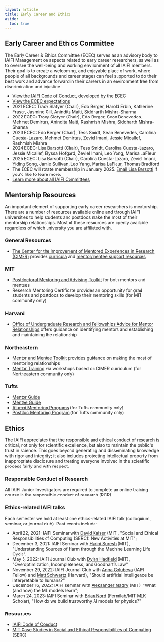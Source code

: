 ```yaml
---
layout: article
title: Early Career and Ethics
aside:
  toc: true
---
```


## Early Career and Ethics Committee

The Early Career & Ethics Committee (ECEC) serves as an advisory body to IAIFI Management on aspects related to early career researchers, as well as to oversee the well-being and working environment of all IAIFI members. Their goal is to create a welcoming, and enjoyable place of work, where people of all backgrounds and career stages can feel supported to do their best work and advance forward in their careers in an environment free from discrimination and injustice.

* [View the IAIFI Code of Conduct](/code-of-conduct.html), developed by the ECEC
* [View the ECEC expectations](https://docs.google.com/document/d/1wmjxpPnLZgVaDj4W_JUr7mtnSFZ9tlfv29GqlE2E1Rg/edit?usp=share_link)
* 2021 ECEC: Tracy Slatyer (Chair), Edo Berger, Harold Erbin, Katherine Fraser, Jasmine Gill, Anindita Maiti, Siddharth Mishra-Sharma
* 2022 ECEC: Tracy Slatyer (Chair), Edo Berger, Sean Benevedes, Mehmet Demirtas, Anindita Maiti, Rashmish Mishra, Siddharth Mishra-Sharma
* 2023 ECEC: Edo Berger (Chair), Tess Smidt, Sean Benevedes, Carolina Cuesta-Lazaro, Mehmet Demirtas, Zeviel Imani, Jessie Micallef, Rashmish Mishra
* 2024 ECEC: Lisa Barsotti (Chair), Tess Smidt, Carolina Cuesta-Lazaro, Jessie Micallef, Elyssa Hofgard, Zeviel Imani, Leo Yang, Marisa LaFleur
* 2025 ECEC: Lisa Barsotti (Chair), Carolina Cuesta-Lazaro, Zeviel Imani, Yiding Song, Jamie Sullivan, Leo Yang, Marisa LaFleur, Thomas Bradford
* The ECEC will rotate membership in January 2025. [Email Lisa Barsotti](mailto:lisabar@mit.edu) if you'd like to learn more. 
* [Learn more about all IAIFI Committees](/committees.html)

## Mentorship Resources
An important element of supporting early career researchers is mentorship. There are a number of resources available online and through IAIFI universities to help students and postdocs make the most of their mentorship relationships. Most of these resources are openly available regardless of which university you are affiliated with. 

### General Resources
* [The Center for the Improvement of Mentored Experiences in Research (CIMER)](https://cimerproject.org/) provides [curricula](https://cimerproject.org/curricula-overview/) and [mentor/mentee support resources](https://cimerproject.org/mentor-mentee-support-resources/)

### MIT
* [Postdoctoral Mentoring and Advising Toolkit](https://postdocs.mit.edu/mentoring-and-advising/postdoctoral-mentoring-and-advising-toolkit) for both mentors and mentees
* [Research Mentoring Certificate](https://capd.mit.edu/pd-certificates/) provides an opportunity for grad students and postdocs to develop their mentoring skills (for MIT community only)

### Harvard
* [Office of Undergraduate Research and Fellowships Advice for Mentor Relationships](https://uraf.harvard.edu/work-with-faculty/getting-started) offers guidance on identifying mentors and establishing and maintaining the relationship

### Northeastern 
* [Mentor and Mentee Toolkit](https://faculty.northeastern.edu/wp-content/uploads/sites/5/2021/04/Mentoring-Panel-Toolkit-FINAL.pdf) provides guidance on making the most of mentoring relationships
* [Mentor Training](https://faculty.northeastern.edu/advance/mentor-training/) via workshops based on CIMER curriculum (for Northeastern community only)

### Tufts
* [Mentor Guide](https://cdn.careers.tufts.edu/wp-content/uploads/sites/100/2024/04/Tufts-Mentor-Guide.pdf)
* [Mentee Guide](https://cdn.careers.tufts.edu/wp-content/uploads/sites/100/2024/04/Tufts-Mentee-Guide.pdf)
* [Alumni Mentoring Programs](https://careers.tufts.edu/resources/tufts-mentorship-programs/) (for Tufts community only)
* [Postdoc Mentoring Program](https://tufts.qualtrics.com/jfe/form/SV_0uruqgfbEAHUOtT) (for Tufts community only)

## Ethics

The IAIFI appreciates that the responsible and ethical conduct of research is critical, not only for scientific excellence, but also to maintain the public's trust in science. This goes beyond generating and disseminating knowledge with rigor and integrity; it also includes protecting intellectual property from inappropriate disclosure and treating everyone involved in the scientific process fairly and with respect.

### Responsible Conduct of Research
All IAIFI Junior Investigators are required to complete an online training course in the responsible conduct of research (RCR).

### Ethics-related IAIFI talks
Each semester we hold at least one ethics-related IAIFI talk (colloquium, seminar, or journal club). Past events include:
* April 22, 2021: IAIFI Seminar with [David Kaiser](https://web.mit.edu/dikaiser/www/) (MIT), "Social and Ethical Responsibilities of Computing (SERC): New Activities at MIT";
*  December 3, 2021: IAIFI Seminar with [Harini Suresh](https://harinisuresh.com) (MIT), "Understanding Sources of Harm through the Machine Learning Life Cycle".
* May 5, 2022: IAIFI Journal Club with [Dylan Hadfield](https://people.csail.mit.edu/dhm/) (MIT), "Overoptimization, Incompleteness, and Goodhart’s Law"
* November 29, 2022: IAIFI Journal Club with [Anna Golubeva](https://annagolubeva.github.io) (IAIFI Fellow) and [Matt Schwartz](https://www.physics.harvard.edu/people/facpages/schwartz) (Harvard), "Should artificial intelligence be interpretable to humans?"
* December 16, 2022: IAIFI seminar with [Aleksander Madry](https://madry.mit.edu) (MIT), "What (and how) the ML models learn";
* March 24, 2023: IAIFI Seminar with [Brian Nord](http://briandnord.com/bio) (Fermilab/MIT MLK Scholar), "How do we build trustworthy AI models for physics?"

### Resources
* [IAIFI Code of Conduct](/code-of-conduct.html)
* [MIT Case Studies in Social and Ethical Responsibilities of Computing](https://computing.mit.edu/cross-cutting/social-and-ethical-responsibilities-of-computing/serc-cases-studies/) (SERC)


